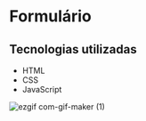 # Formulário
## Tecnologias utilizadas
* HTML
* CSS
* JavaScript 

![ezgif com-gif-maker (1)](https://user-images.githubusercontent.com/89819353/156861700-a9b602b4-7f7a-4717-a6f9-672a5049e840.gif)
